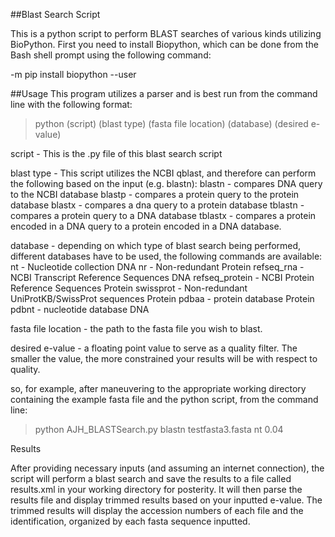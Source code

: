 ##Blast Search Script

This is a python script to perform BLAST searches of various kinds utilizing BioPython.
First you need to install Biopython, which can be done from the Bash shell prompt using the following command:

-m pip install biopython --user

##Usage
This program utilizes a parser and is best run from the command line with the following format:
> python (script) (blast type) (fasta file location) (database) (desired e-value)




 
script - This is the .py file of this blast search script

blast type - This script utilizes the NCBI qblast, and therefore can perform the following based on the input (e.g. blastn):
blastn - compares DNA query to the NCBI database
blastp - compares a protein query to the protein database
blastx - compares a dna query to a protein database
tblastn - compares a protein query to a DNA database
tblastx - compares a protein encoded in a DNA query to a protein encoded in a DNA database.

database - depending on which type of blast search being performed, different databases have to be used, the following commands are available:
nt	- Nucleotide collection	DNA
nr	- Non-redundant	Protein
refseq_rna	- NCBI Transcript Reference Sequences	DNA
refseq_protein -	NCBI Protein Reference Sequences	Protein
swissprot	- Non-redundant UniProtKB/SwissProt sequences	Protein
pdbaa - protein database	Protein
pdbnt	- nucleotide database	DNA

fasta file location - the path to the fasta file you wish to blast.

desired e-value - a floating point value to serve as a quality filter. The smaller the value, the more constrained your results will be with respect to quality.

so, for example, after maneuvering to the appropriate working directory containing the example fasta file and the python script, from the command line:
> python AJH_BLASTSearch.py blastn testfasta3.fasta nt 0.04


Results

After providing necessary inputs (and assuming an internet connection), the script will perform a blast search and save the results to a file called results.xml in your working directory for posterity. It will then parse the results file and display trimmed results based on your inputted e-value. The trimmed results will display the accession numbers of each file and the identification, organized by each fasta sequence inputted. 
 
